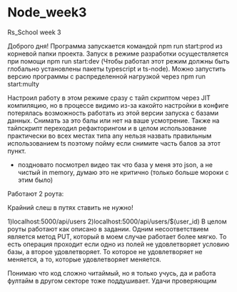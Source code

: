 # Node_week3
Rs_School week 3

Доброго дня!
Программа запускается командой npm run start:prod из корневой папки проекта.
Запуск в режиме разработки осуществляется при помощи npm run start:dev (Чтобы работал этот режим должны быть глобально установлены пакеты typescript и ts-node). 
Можно запустить версию программы с распределенной нагрузкой через npm run start:multy

Настроил работу в этом режиме сразу с тайп скриптом через JIT компиляцию, но в процессе видимо из-за какойто настройки в конфиге потерялась возможность работать из этой версии запуска с базами данных. Снимать за это балы или нет на ваше усмотрение.
Также на тайпскрипт переходил рефакторингом и в целом использование практически во всех местах типа any нельзя назвать правильным использованием ts поэтому пойму если снимите часть балов за этот пункт. 
+ поздновато посмотрел видео так что база у меня это json, а не чистый in memory, думаю это не критично (только больше мороки с этим было)

Работают 2 роута:

Крайний слеш в путях ставить не нужно!

1)localhost:5000/api/users
2)localhost:5000/api/users/$(user_id)
В целом роуты работают как описано в задании. Одним несоответствием является метод PUT, который в моем случае работает более мягко. То есть операция проходит если одно из полей не удовлетворяет условию базы, а второе удовлетворяет. То которое не удовлетворяет не меняется, а то, которые удовлетворяет меняется. 

Понимаю что код сложно читаймый, но я только учусь, да и работа фултайм в другом секторе тоже поддушивает. Удачи проверяющим



